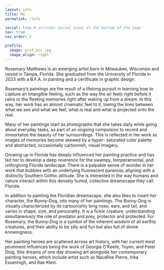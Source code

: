 ```yaml
---
layout: info
title: Me
permalink: /info

social: true # includes social icons at the bottom of the page
nav: true
nav_order: 2

profile:
  image: prof_pic.jpg
  image_align: right
---
```

  
  Rosemary Matthews is an emerging artist born in Milwaukee, Wisconsin and raised in
Tampa, Florida. She graduated from the University of Florida in 2023 with a B.F.A. in painting
and a certificate in graphic design.
  
  Rosemary’s paintings are the result of a lifelong pursuit in learning how to capture an
intangible feeling, such as the way the air feels right before it rains or the fleeting memories
right after waking up from a dream. In this way, her work has an almost cinematic feel to it,
toeing the lines between what we see and what we feel, what is real and what is projected onto
the real.
  
  Many of her paintings start as photographs that she takes daily while going about
everyday tasks, as part of an ongoing compulsion to record and immortalize the beauty of her
surroundings. This is reflected in her work as images of memories become skewed by a hyper-
saturated color palette and abstracted, occasionally cartoonish, visual imagery.
  
  Growing up in Florida has deeply influenced her painting practice and has led her to
develop a deep reverence for the swampy, temperamental, and unforgiving Florida landscape.
There is a palpable sense of wonder in her work that bubbles with an underlying fluorescent
paranoia, aligning with a distinctly Southern Gothic attitude. She is interested in the way
humans and nature interact within this densely humid, collective dreamscape they call Florida.
  
  In addition to painting the Floridian dreamscape, she also likes to insert her character,
the Bunny-Dog, into many of her paintings. The Bunny-Dog is visually characterized by its
cartoonishly long nose, ears, and tail, and varies in shape, size, and personality. It is a fickle
creature, understanding simultaneously the role of predator and prey, protector and protected.
For Rosemary, the Bunny-Dog is a symbol of the inherent wisdom of all earthly creatures, and
their ability to be silly and fun but also full of divine knowingness.
  
  Her painting heroes are scattered across art history, with her current most prominent
influences being the work of Georgia O’Keefe, Toyen, and Peter Doig. She dreams of one day
showing art alongside her contemporary painting heroes, which include artist such as Naudline
Pierre, Inka Essenhigh, and Rae Klein.
